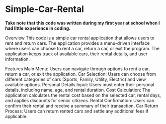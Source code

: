 # Simple-Car-Rental
**Take note that this code was written during my first year at school when I had little experience in coding.**

Overview
This code is a simple car rental application that allows users to rent and return cars. The application provides a menu-driven interface where users can choose to rent a car, return a car, or exit the program. The application keeps track of available cars, their rental details, and user information.

Features
Main Menu: Users can navigate through options to rent a car, return a car, or exit the application.
Car Selection: Users can choose from different categories of cars (Sports, Family, Utility, Electric) and view available options.
Personal Details Input: Users must enter their personal details, including name, age, and rental duration.
Cost Calculation: The application calculates the rental cost based on the selected car, rental days, and applies discounts for senior citizens.
Rental Confirmation: Users can confirm their rental and receive a summary of their transaction.
Car Return Process: Users can return rented cars and settle any additional fees if applicable.
